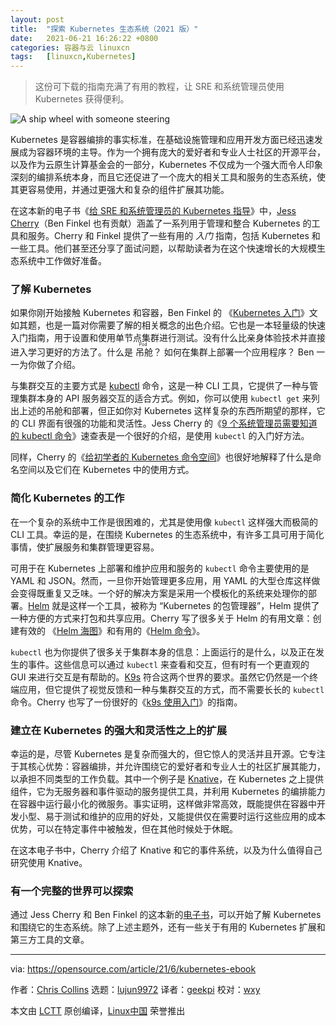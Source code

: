 ```yaml
---
layout: post
title:	"探索 Kubernetes 生态系统（2021 版）"
date:	2021-06-21 16:26:22 +0800 
categories:	容器与云 linuxcn 
tags:	[linuxcn,Kubernetes]
---
```




> 
> 这份可下载的指南充满了有用的教程，让 SRE 和系统管理员使用 Kubernetes 获得便利。
> 
> 
> 


![A ship wheel with someone steering](/Asserts/Images//attachment/album/202106/21/162617ikidrw6q8i6nif2n.jpg "A ship wheel with someone steering")


Kubernetes 是容器编排的事实标准，在基础设施管理和应用开发方面已经迅速发展成为容器环境的主导。作为一个拥有庞大的爱好者和专业人士社区的开源平台，以及作为云原生计算基金会的一部分，Kubernetes 不仅成为一个强大而令人印象深刻的编排系统本身，而且它还促进了一个庞大的相关工具和服务的生态系统，使其更容易使用，并通过更强大和复杂的组件扩展其功能。


在这本新的电子书《[给 SRE 和系统管理员的 Kubernetes 指导](https://opensource.com/downloads/kubernetes-sysadmin)》中，[Jess Cherry](https://opensource.com/users/cherrybomb)（Ben Finkel 也有贡献）涵盖了一系列用于管理和整合 Kubernetes 的工具和服务。Cherry 和 Finkel 提供了一些有用的 *入门* 指南，包括 Kubernetes 和一些工具。他们甚至还分享了面试问题，以帮助读者为在这个快速增长的大规模生态系统中工作做好准备。


### 了解 Kubernetes


如果你刚开始接触 Kubernetes 和容器，Ben Finkel 的 《[Kubernetes 入门](https://opensource.com/article/17/11/getting-started-kubernetes)》文如其题，也是一篇对你需要了解的相关概念的出色介绍。它也是一本轻量级的快速入门指南，用于设置和使用单节点集群进行测试。没有什么比亲身体验技术并直接进入学习更好的方法了。什么是<ruby> 吊舱 <rt>  Pod </rt></ruby>？ 如何在集群上部署一个应用程序？ Ben 一一为你做了介绍。


与集群交互的主要方式是 [kubectl](https://kubernetes.io/docs/reference/kubectl/kubectl/) 命令，这是一种 CLI 工具，它提供了一种与管理集群本身的 API 服务器交互的适合方式。例如，你可以使用 `kubectl get` 来列出上述的吊舱和部署，但正如你对 Kubernetes 这样复杂的东西所期望的那样，它的 CLI 界面有很强的功能和灵活性。Jess Cherry 的《[9 个系统管理员需要知道的 kubectl 命令](https://opensource.com/article/20/5/kubectl-cheat-sheet)》速查表是一个很好的介绍，是使用 `kubectl` 的入门好方法。


同样，Cherry 的《[给初学者的 Kubernetes 命令空间](https://opensource.com/article/19/12/kubernetes-namespaces)》也很好地解释了什么是命名空间以及它们在 Kubernetes 中的使用方式。


### 简化 Kubernetes 的工作


在一个复杂的系统中工作是很困难的，尤其是使用像 `kubectl` 这样强大而极简的 CLI 工具。幸运的是，在围绕 Kubernetes 的生态系统中，有许多工具可用于简化事情，使扩展服务和集群管理更容易。


可用于在 Kubernetes 上部署和维护应用和服务的 `kubectl` 命令主要使用的是 YAML 和 JSON。然而，一旦你开始管理更多应用，用 YAML 的大型仓库这样做会变得既重复又乏味。一个好的解决方案是采用一个模板化的系统来处理你的部署。[Helm](https://helm.sh/) 就是这样一个工具，被称为 “Kubernetes 的包管理器”，Helm 提供了一种方便的方式来打包和共享应用。Cherry 写了很多关于 Helm 的有用文章：创建有效的 《[Helm 海图](https://opensource.com/article/20/5/helm-charts)》和有用的《[Helm 命令](https://opensource.com/article/20/2/kubectl-helm-commands)》。


`kubectl` 也为你提供了很多关于集群本身的信息：上面运行的是什么，以及正在发生的事件。这些信息可以通过 `kubectl` 来查看和交互，但有时有一个更直观的 GUI 来进行交互是有帮助的。[K9s](https://k9scli.io/) 符合这两个世界的要求。虽然它仍然是一个终端应用，但它提供了视觉反馈和一种与集群交互的方式，而不需要长长的 `kubectl` 命令。Cherry 也写了一份很好的《[k9s 使用入门](https://opensource.com/article/20/5/kubernetes-administration)》的指南。


### 建立在 Kubernetes 的强大和灵活性之上的扩展


幸运的是，尽管 Kubernetes 是复杂而强大的，但它惊人的灵活并且开源。它专注于其核心优势：容器编排，并允许围绕它的爱好者和专业人士的社区扩展其能力，以承担不同类型的工作负载。其中一个例子是 [Knative](https://cloud.google.com/knative/)，在 Kubernetes 之上提供组件，它为无服务器和事件驱动的服务提供工具，并利用 Kubernetes 的编排能力在容器中运行最小化的微服务。事实证明，这样做非常高效，既能提供在容器中开发小型、易于测试和维护的应用的好处，又能提供仅在需要时运行这些应用的成本优势，可以在特定事件中被触发，但在其他时候处于休眠。


在这本电子书中，Cherry 介绍了 Knative 和它的事件系统，以及为什么值得自己研究使用 Knative。


### 有一个完整的世界可以探索


通过 Jess Cherry 和 Ben Finkel 的这本新的[电子书](https://opensource.com/downloads/kubernetes-sysadmin)，可以开始了解 Kubernetes 和围绕它的生态系统。除了上述主题外，还有一些关于有用的 Kubernetes 扩展和第三方工具的文章。




---


via: <https://opensource.com/article/21/6/kubernetes-ebook>


作者：[Chris Collins](https://opensource.com/users/clcollins) 选题：[lujun9972](https://github.com/lujun9972) 译者：[geekpi](https://github.com/geekpi) 校对：[wxy](https://github.com/wxy)


本文由 [LCTT](https://github.com/LCTT/TranslateProject) 原创编译，[Linux中国](https://linux.cn/) 荣誉推出
